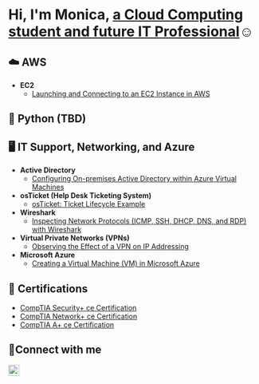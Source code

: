 <h1>Hi, I'm Monica, <a href="https://linkedin.com/in/monica-muller">a Cloud Computing student and future IT Professional</a>☺</h1>

<h2>☁️ AWS</h2>

- <b>EC2</b>
  - [Launching and Connecting to an EC2 Instance in AWS](https://github.com/MonicaMuller/ec2-instance)


<h2>🐍 Python (TBD)</h2>


<h2>🖥️ IT Support, Networking, and Azure</h2>

- <b>Active Directory</b>
  - [Configuring On-premises Active Directory within Azure Virtual Machines](https://github.com/MonicaMuller/configure-ad)
- <b>osTicket (Help Desk Ticketing System)</b>
  - [osTicket: Ticket Lifecycle Example](https://github.com/MonicaMuller/ticket-lifecycle)
- <b>Wireshark</b>
  - [Inspecting Network Protocols (ICMP, SSH, DHCP, DNS, and RDP) with Wireshark](https://github.com/MonicaMuller/wireshark-network-protocols)
- <b>Virtual Private Networks (VPNs)</b>
  - [Observing the Effect of a VPN on IP Addressing](https://github.com/MonicaMuller/vpn-usage)
- <b>Microsoft Azure</b>
  - [Creating a Virtual Machine (VM) in Microsoft Azure](https://github.com/MonicaMuller/create-azure-vm)


<h2>📄 Certifications</h2>

- [CompTIA Security+ ce Certification](https://www.credly.com/badges/ed8a36b6-d2c2-40c1-ba53-b5b8e4738c33/public_url)
- [CompTIA Network+ ce Certification](https://www.credly.com/badges/71d3c00d-15a5-49c5-b228-bfcc308c3737/public_url)
- [CompTIA A+ ce Certification](https://www.credly.com/badges/cbe01186-6522-4707-8c79-97e324b8ba76/public_url)

<h2>🤳Connect with me</h2>

[<img align="left" alt="Monica | LinkedIn" width="22px" src="https://cdn.jsdelivr.net/npm/simple-icons@v3/icons/linkedin.svg" />][linkedin]

[linkedin]: https://linkedin.com/in/monica-muller
